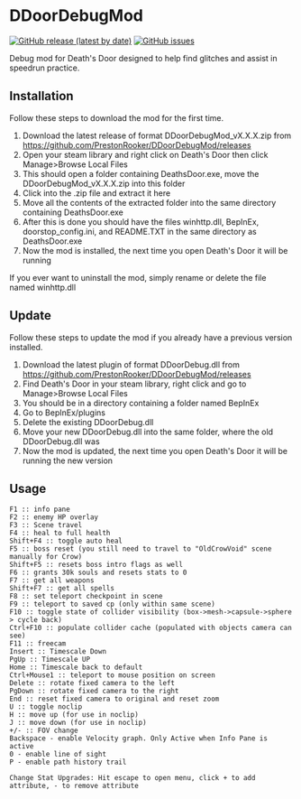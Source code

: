 # DDoorDebugMod
[![GitHub release (latest by date)](https://img.shields.io/github/v/release/PrestonRooker/DDoorDebugMod)](https://github.com/PrestonRooker/DDoorDebugMod/releases/latest)
[![GitHub issues](https://img.shields.io/github/issues/PrestonRooker/DDoorDebugMod)](https://github.com/PrestonRooker/DDoorDebugMod/issues)

Debug mod for Death's Door designed to help find glitches and assist in speedrun practice.

## Installation
Follow these steps to download the mod for the first time.

1. Download the latest release of format DDoorDebugMod_vX.X.X.zip from https://github.com/PrestonRooker/DDoorDebugMod/releases
2. Open your steam library and right click on Death's Door then click Manage>Browse Local Files
3. This should open a folder containing DeathsDoor.exe, move the DDoorDebugMod_vX.X.X.zip into this folder
4. Click into the .zip file and extract it here
5. Move all the contents of the extracted folder into the same directory containing DeathsDoor.exe
6. After this is done you should have the files winhttp.dll, BepInEx, doorstop_config.ini, and README.TXT in the same directory as DeathsDoor.exe
7. Now the mod is installed, the next time you open Death's Door it will be running

If you ever want to uninstall the mod, simply rename or delete the file named winhttp.dll

## Update
Follow these steps to update the mod if you already have a previous version installed.

1. Download the latest plugin of format DDoorDebug.dll from https://github.com/PrestonRooker/DDoorDebugMod/releases
2. Find Death's Door in your steam library, right click and go to Manage>Browse Local Files
3. You should be in a directory containing a folder named BepInEx
4. Go to BepInEx/plugins
5. Delete the existing DDoorDebug.dll
6. Move your new DDoorDebug.dll into the same folder, where the old DDoorDebug.dll was
7. Now the mod is updated, the next time you open Death's Door it will be running the new version

## Usage
```
F1 :: info pane
F2 :: enemy HP overlay
F3 :: Scene travel
F4 :: heal to full health
Shift+F4 :: toggle auto heal
F5 :: boss reset (you still need to travel to "OldCrowVoid" scene manually for Crow)
Shift+F5 :: resets boss intro flags as well
F6 :: grants 30k souls and resets stats to 0
F7 :: get all weapons
Shift+F7 :: get all spells
F8 :: set teleport checkpoint in scene
F9 :: teleport to saved cp (only within same scene)
F10 :: toggle state of collider visibility (box->mesh->capsule->sphere > cycle back)
Ctrl+F10 :: populate collider cache (populated with objects camera can see)
F11 :: freecam
Insert :: Timescale Down
PgUp :: Timescale UP
Home :: Timescale back to default
Ctrl+Mouse1 :: teleport to mouse position on screen
Delete :: rotate fixed camera to the left
PgDown :: rotate fixed camera to the right
End :: reset fixed camera to original and reset zoom
U :: toggle noclip
H :: move up (for use in noclip)
J :: move down (for use in noclip)
+/- :: FOV change
Backspace - enable Velocity graph. Only Active when Info Pane is active
0 - enable line of sight
P - enable path history trail

Change Stat Upgrades: Hit escape to open menu, click + to add attribute, - to remove attribute
```
